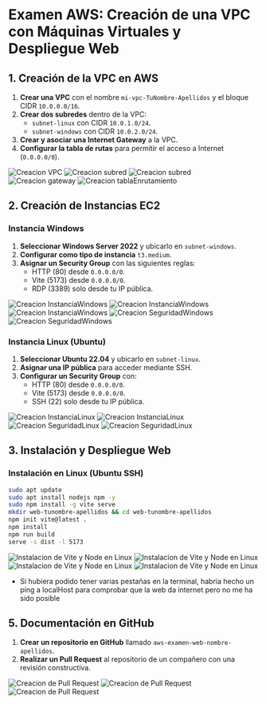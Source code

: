 # Examen AWS: Creación de una VPC con Máquinas Virtuales y Despliegue Web

##  1. Creación de la VPC en AWS  
1. **Crear una VPC** con el nombre `mi-vpc-TuNombre-Apellidos` y el bloque CIDR `10.0.0.0/16`.  
2. **Crear dos subredes** dentro de la VPC:  
   - `subnet-linux` con CIDR `10.0.1.0/24`.  
   - `subnet-windows` con CIDR `10.0.2.0/24`.  
3. **Crear y asociar una Internet Gateway** a la VPC.  
4. **Configurar la tabla de rutas** para permitir el acceso a Internet (`0.0.0.0/0`).  

![Creacion VPC](./img/vpc1.png)
![Creacion subred](./img/subred1.png)
![Creacion subred](./img/subred2.png)
![Creacion gateway](./img/gateway1.png)
![Creacion tablaEnrutamiento](./img/tablaEnrutamiento1.png)

##  2. Creación de Instancias EC2  
### **Instancia Windows**  
1. **Seleccionar Windows Server 2022** y ubicarlo en `subnet-windows`.  
2. **Configurar como tipo de instancia** `t3.medium`.  
3. **Asignar un Security Group** con las siguientes reglas:  
   - HTTP (80) desde `0.0.0.0/0`.  
   - Vite (5173) desde `0.0.0.0/0`.  
   - RDP (3389) solo desde tu IP pública.  

![Creacion InstanciaWindows](./img/instancia1.png)
![Creacion InstanciaWindows](./img/instancia2.png)
![Creacion InstanciaWindows](./img/instancia3.png)
![Creacion SeguridadWindows](./img/seguridadWindows.png)
![Creacion SeguridadWindows](./img/seguridadWindows1.png)

### **Instancia Linux (Ubuntu)**  
1. **Seleccionar Ubuntu 22.04** y ubicarlo en `subnet-linux`.  
2. **Asignar una IP pública** para acceder mediante SSH.  
3. **Configurar un Security Group** con:  
   - HTTP (80) desde `0.0.0.0/0`.  
   - Vite (5173) desde `0.0.0.0/0`.  
   - SSH (22) solo desde tu IP pública.  

![Creacion InstanciaLinux](./img/intancia_linux_1.png)
![Creacion InstanciaLinux](./img/intancia_linux_2.png)
![Creacion SeguridadLinux](./img/SeguridadLinuxBueno1.png)
![Creacion SeguridadLinux](./img/SeguridadLinuxBueno2.png)


##  3. Instalación y Despliegue Web  

### **Instalación en Linux (Ubuntu SSH)**  
```bash
sudo apt update 
sudo apt install nodejs npm -y 
sudo npm install -g vite serve 
mkdir web-tunombre-apellidos && cd web-tunombre-apellidos 
npm init vite@latest . 
npm install 
npm run build 
serve -s dist -l 5173 
```
![Instalacion de Vite y Node en Linux](./img/conectarSSH.png)
![Instalacion de Vite y Node en Linux](./img/conectarSSH1.png)
![Instalacion de Vite y Node en Linux](./img/conectarSSH2.png)
![Instalacion de Vite y Node en Linux](./img/conectarSSH3.png)

- Si hubiera podido tener varias pestañas en la terminal, habria hecho un ping a localHost para comprobar que la web da internet pero no me ha sido posible


##  5. Documentación en GitHub  
1. **Crear un repositorio en GitHub** llamado `aws-examen-web-nombre-apellidos`.   
2. **Realizar un Pull Request** al repositorio de un compañero con una revisión constructiva.  

![Creacion de Pull Request](./img/pullrequest1.png)
![Creacion de Pull Request](./img/pullrequest2.png)
![Creacion de Pull Request](./img/pullrequest3.png)